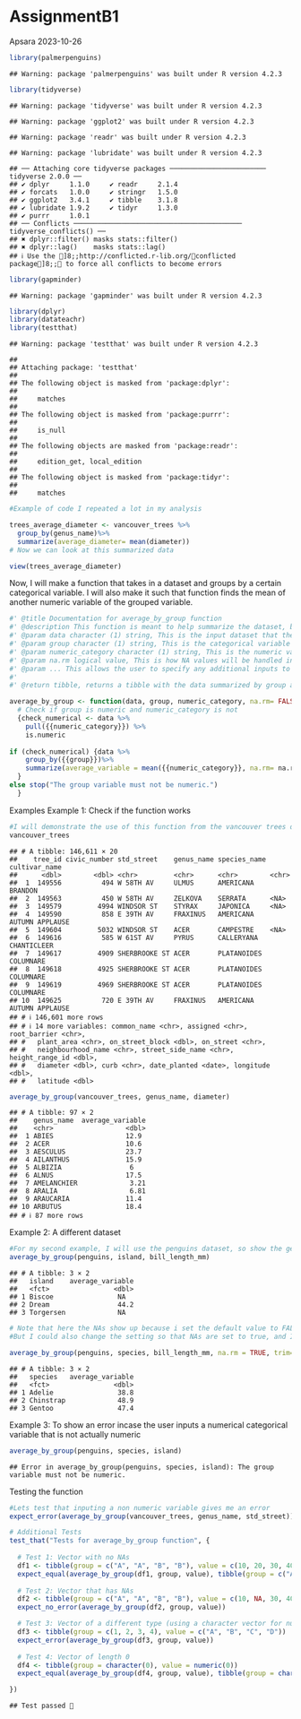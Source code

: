AssignmentB1
================
Apsara
2023-10-26

``` r
library(palmerpenguins)
```

    ## Warning: package 'palmerpenguins' was built under R version 4.2.3

``` r
library(tidyverse)
```

    ## Warning: package 'tidyverse' was built under R version 4.2.3

    ## Warning: package 'ggplot2' was built under R version 4.2.3

    ## Warning: package 'readr' was built under R version 4.2.3

    ## Warning: package 'lubridate' was built under R version 4.2.3

    ## ── Attaching core tidyverse packages ──────────────────────── tidyverse 2.0.0 ──
    ## ✔ dplyr     1.1.0     ✔ readr     2.1.4
    ## ✔ forcats   1.0.0     ✔ stringr   1.5.0
    ## ✔ ggplot2   3.4.1     ✔ tibble    3.1.8
    ## ✔ lubridate 1.9.2     ✔ tidyr     1.3.0
    ## ✔ purrr     1.0.1     
    ## ── Conflicts ────────────────────────────────────────── tidyverse_conflicts() ──
    ## ✖ dplyr::filter() masks stats::filter()
    ## ✖ dplyr::lag()    masks stats::lag()
    ## ℹ Use the ]8;;http://conflicted.r-lib.org/conflicted package]8;; to force all conflicts to become errors

``` r
library(gapminder)
```

    ## Warning: package 'gapminder' was built under R version 4.2.3

``` r
library(dplyr)
library(datateachr)
library(testthat)
```

    ## Warning: package 'testthat' was built under R version 4.2.3

    ## 
    ## Attaching package: 'testthat'
    ## 
    ## The following object is masked from 'package:dplyr':
    ## 
    ##     matches
    ## 
    ## The following object is masked from 'package:purrr':
    ## 
    ##     is_null
    ## 
    ## The following objects are masked from 'package:readr':
    ## 
    ##     edition_get, local_edition
    ## 
    ## The following object is masked from 'package:tidyr':
    ## 
    ##     matches

``` r
#Example of code I repeated a lot in my analysis

trees_average_diameter <- vancouver_trees %>%
  group_by(genus_name)%>%
  summarize(average_diameter= mean(diameter))
# Now we can look at this summarized data

view(trees_average_diameter)
```

Now, I will make a function that takes in a dataset and groups by a
certain categorical variable. I will also make it such that function
finds the mean of another numeric variable of the grouped variable.

``` r
#' @title Documentation for average_by_group function
#' @description This function is meant to help summarize the dataset, by essentially taking in a categorical variable that the user wants to group the data by, and then calculating the mean of a specific numeric variable that the user inputs. 
#' @param data character (1) string, This is the input dataset that the user is working with. I named this argument because it is where the user inputs the dataset they are working with.
#' @param group character (1) string, This is the categorical variable that the user wants to group the dataset by. I names this as group because it specifies the group or categorical variable the user wants to categorize the data by.
#' @param numeric_category character (1) string, This is the numeric variable that the user wants to find the mean of, grouped by the 'group' variable. I names this numeric_category because it lets the user know that this is the numerical category that the mean will be calculated from. 
#' @param na.rm logical value, This is how NA values will be handled in the data. By default, it is set to FALSE, but the user can change the input 
#' @param ... This allows the user to specify any additional inputs to be used within the mean function
#'
#' @return tibble, returns a tibble with the data summarized by group and by the average of a numeric variable within the groups.

average_by_group <- function(data, group, numeric_category, na.rm= FALSE, ...) 
  # Check if group is numeric and numeric_category is not
  {check_numerical <- data %>%
    pull({{numeric_category}}) %>%
    is.numeric
  
if (check_numerical) {data %>%
    group_by({{group}})%>%
    summarize(average_variable = mean({{numeric_category}}, na.rm= na.rm, ...))
  }
else stop("The group variable must not be numeric.")
  }
```

Examples Example 1: Check if the function works

``` r
#I will demonstrate the use of this function from the vancouver trees dataset
vancouver_trees
```

    ## # A tibble: 146,611 × 20
    ##    tree_id civic_number std_street    genus_name species_name cultivar_name  
    ##      <dbl>        <dbl> <chr>         <chr>      <chr>        <chr>          
    ##  1  149556          494 W 58TH AV     ULMUS      AMERICANA    BRANDON        
    ##  2  149563          450 W 58TH AV     ZELKOVA    SERRATA      <NA>           
    ##  3  149579         4994 WINDSOR ST    STYRAX     JAPONICA     <NA>           
    ##  4  149590          858 E 39TH AV     FRAXINUS   AMERICANA    AUTUMN APPLAUSE
    ##  5  149604         5032 WINDSOR ST    ACER       CAMPESTRE    <NA>           
    ##  6  149616          585 W 61ST AV     PYRUS      CALLERYANA   CHANTICLEER    
    ##  7  149617         4909 SHERBROOKE ST ACER       PLATANOIDES  COLUMNARE      
    ##  8  149618         4925 SHERBROOKE ST ACER       PLATANOIDES  COLUMNARE      
    ##  9  149619         4969 SHERBROOKE ST ACER       PLATANOIDES  COLUMNARE      
    ## 10  149625          720 E 39TH AV     FRAXINUS   AMERICANA    AUTUMN APPLAUSE
    ## # ℹ 146,601 more rows
    ## # ℹ 14 more variables: common_name <chr>, assigned <chr>, root_barrier <chr>,
    ## #   plant_area <chr>, on_street_block <dbl>, on_street <chr>,
    ## #   neighbourhood_name <chr>, street_side_name <chr>, height_range_id <dbl>,
    ## #   diameter <dbl>, curb <chr>, date_planted <date>, longitude <dbl>,
    ## #   latitude <dbl>

``` r
average_by_group(vancouver_trees, genus_name, diameter)
```

    ## # A tibble: 97 × 2
    ##    genus_name  average_variable
    ##    <chr>                  <dbl>
    ##  1 ABIES                  12.9 
    ##  2 ACER                   10.6 
    ##  3 AESCULUS               23.7 
    ##  4 AILANTHUS              15.9 
    ##  5 ALBIZIA                 6   
    ##  6 ALNUS                  17.5 
    ##  7 AMELANCHIER             3.21
    ##  8 ARALIA                  6.81
    ##  9 ARAUCARIA              11.4 
    ## 10 ARBUTUS                18.4 
    ## # ℹ 87 more rows

Example 2: A different dataset

``` r
#For my second example, I will use the penguins dataset, so show the generality of my function
average_by_group(penguins, island, bill_length_mm)
```

    ## # A tibble: 3 × 2
    ##   island    average_variable
    ##   <fct>                <dbl>
    ## 1 Biscoe                NA  
    ## 2 Dream                 44.2
    ## 3 Torgersen             NA

``` r
# Note that here the NAs show up because i set the default value to FALSE< so the NAs are not excluded.
#But I could also change the setting so that NAs are set to true, and I can pass additional values. Here, I will try to find the average bill_length for species that have no NA values, and I set the trim value to 0.1.

average_by_group(penguins, species, bill_length_mm, na.rm = TRUE, trim=0.1)
```

    ## # A tibble: 3 × 2
    ##   species   average_variable
    ##   <fct>                <dbl>
    ## 1 Adelie                38.8
    ## 2 Chinstrap             48.9
    ## 3 Gentoo                47.4

Example 3: To show an error incase the user inputs a numerical
categorical variable that is not actually numeric

``` r
average_by_group(penguins, species, island)
```

    ## Error in average_by_group(penguins, species, island): The group variable must not be numeric.

Testing the function

``` r
#Lets test that inputing a non numeric variable gives me an error
expect_error(average_by_group(vancouver_trees, genus_name, std_street))

# Additional Tests
test_that("Tests for average_by_group function", {
  
  # Test 1: Vector with no NAs
  df1 <- tibble(group = c("A", "A", "B", "B"), value = c(10, 20, 30, 40))
  expect_equal(average_by_group(df1, group, value), tibble(group = c("A", "B"), average_variable = c(15, 35)))
  
  # Test 2: Vector that has NAs
  df2 <- tibble(group = c("A", "A", "B", "B"), value = c(10, NA, 30, 40))
  expect_no_error(average_by_group(df2, group, value))

  # Test 3: Vector of a different type (using a character vector for numeric_category which should cause an error)
  df3 <- tibble(group = c(1, 2, 3, 4), value = c("A", "B", "C", "D"))
  expect_error(average_by_group(df3, group, value))
  
  # Test 4: Vector of length 0
  df4 <- tibble(group = character(0), value = numeric(0))
  expect_equal(average_by_group(df4, group, value), tibble(group = character(0), average_variable = numeric(0)))

})
```

    ## Test passed 🥳
